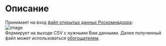 # Описание
Принимает на вход [файл открытых данных Роскомнадзора](https://rkn.gov.ru/opendata/7705846236-OperatorsPD):<br/>
![image](https://user-images.githubusercontent.com/29877074/228359606-239d914d-4050-4fc8-b770-4f78fcfb9eae.png)<br/>
Формирует на выходе CSV с нужными Вам данными.
Далее полученный файл может использоваться [обогощателем](https://github.com/sergiomarotco/rkn.gov.ru.OpenDataImprover).
